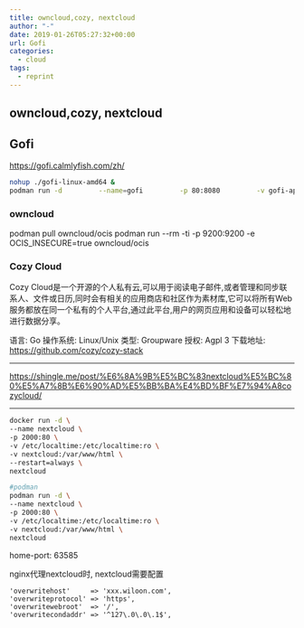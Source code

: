 ```yaml
---
title: owncloud,cozy, nextcloud
author: "-"
date: 2019-01-26T05:27:32+00:00
url: Gofi
categories:
  - cloud
tags:
  - reprint
---
```

## owncloud,cozy, nextcloud

## Gofi

<https://gofi.calmlyfish.com/zh/>

```bash
nohup ./gofi-linux-amd64 &
podman run -d         --name=gofi         -p 80:8080         -v gofi-app:/app         sloaix/gofi:latest
```

### owncloud

podman pull owncloud/ocis
podman run --rm -ti -p 9200:9200 -e OCIS_INSECURE=true owncloud/ocis

### Cozy Cloud

Cozy Cloud是一个开源的个人私有云,可以用于阅读电子邮件,或者管理和同步联系人、文件或日历,同时会有相关的应用商店和社区作为素材库,它可以将所有Web服务都放在同一个私有的个人平台,通过此平台,用户的网页应用和设备可以轻松地进行数据分享。

语言: Go
操作系统: Linux/Unix
类型: Groupware
授权: Agpl 3
下载地址: https://github.com/cozy/cozy-stack


---

https://shingle.me/post/%E6%8A%9B%E5%BC%83nextcloud%E5%BC%80%E5%A7%8B%E6%90%AD%E5%BB%BA%E4%BD%BF%E7%94%A8cozycloud/


---


```bash
docker run -d \
--name nextcloud \
-p 2000:80 \
-v /etc/localtime:/etc/localtime:ro \
-v nextcloud:/var/www/html \
--restart=always \
nextcloud

#podman
podman run -d \
--name nextcloud \
-p 2000:80 \
-v /etc/localtime:/etc/localtime:ro \
-v nextcloud:/var/www/html \
nextcloud

```

home-port: 63585

nginx代理nextcloud时, nextcloud需要配置

```bash'trusted_proxies'   => ['127.0.0.1'],
'overwritehost'     => 'xxx.wiloon.com',
'overwriteprotocol' => 'https',
'overwritewebroot'  => '/',
'overwritecondaddr' => '^127\.0\.0\.1$',
```